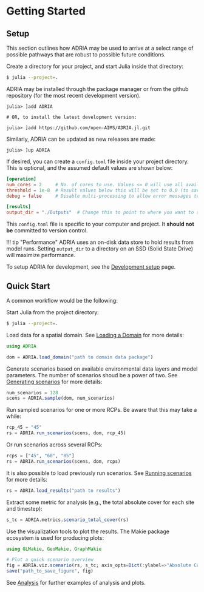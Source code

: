 # Getting Started

## Setup

This section outlines how ADRIA may be used to arrive at a select range of possible
pathways that are robust to possible future conditions.

Create a directory for your project, and start Julia inside that directory:

```bash
$ julia --project=.
```

ADRIA may be installed through the package manager or from the github repository (for the
most recent development version).

```julia-repl
julia> ]add ADRIA

# OR, to install the latest development version:

julia> ]add https://github.com/open-AIMS/ADRIA.jl.git
```

Similarly, ADRIA can be updated as new releases are made:

```julia-repl
julia> ]up ADRIA
```

If desired, you can create a `config.toml` file inside your project directory.
This is optional, and the assumed default values are shown below:

```toml
[operation]
num_cores = 2     # No. of cores to use. Values <= 0 will use all available cores.
threshold = 1e-8  # Result values below this will be set to 0.0 (to save disk space)
debug = false     # Disable multi-processing to allow error messages to be shown

[results]
output_dir = "./Outputs"  # Change this to point to where you want to store results
```

This `config.toml` file is specific to your computer and project. It **should not be**
committed to version control.


!!! tip "Performance"
    ADRIA uses an on-disk data store to hold results from model runs.
    Setting `output_dir` to a directory on an SSD (Solid State Drive)
    will maximize performance.

To setup ADRIA for development, see the [Development setup](@ref) page.

## Quick Start

A common workflow would be the following:

Start Julia from the project directory:

```bash
$ julia --project=.
```

Load data for a spatial domain. See [Loading a Domain](@ref) for more details:

```julia
using ADRIA

dom = ADRIA.load_domain("path to domain data package")
```

Generate scenarios based on available environmental data layers and model parameters. The
number of scenarios shoud be a power of two. See [Generating scenarios](@ref) for more
details:

```julia
num_scenarios = 128
scens = ADRIA.sample(dom, num_scenarios)
```

Run sampled scenarios for one or more RCPs. Be aware that this may take a while:

```julia
rcp_45 = "45"
rs = ADRIA.run_scenarios(scens, dom, rcp_45)
```

Or run scenarios across several RCPs:

```julia
rcps = ["45", "60", "85"]
rs = ADRIA.run_scenarios(scens, dom, rcps)
```

It is also possible to load previously run scenarios. See [Running scenarios](@ref) for
more details:

```julia
rs = ADRIA.load_results("path to results")
```

Extract some metric for analysis (e.g., the total absolute cover for each site and
timestep):

```julia
s_tc = ADRIA.metrics.scenario_total_cover(rs)
```

Use the visualization tools to plot the results. The Makie package ecosystem is used for
producing plots:

```julia
using GLMakie, GeoMakie, GraphMakie

# Plot a quick scenario overview
fig = ADRIA.viz.scenario(rs, s_tc; axis_opts=Dict(:ylabel=>"Absolute Cover"))
save("path_to_save_figure", fig)
```

See [Analysis](@ref) for further examples of analysis and plots.
